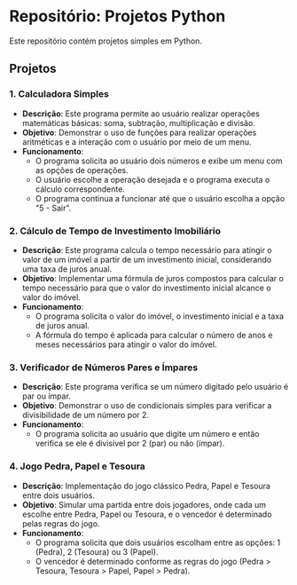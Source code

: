 # Repositório: Projetos Python 

Este repositório contém projetos simples em Python.
## Projetos

### 1. **Calculadora Simples**
   - **Descrição**: Este programa permite ao usuário realizar operações matemáticas básicas: soma, subtração, multiplicação e divisão.
   - **Objetivo**: Demonstrar o uso de funções para realizar operações aritméticas e a interação com o usuário por meio de um menu.
   - **Funcionamento**:
     - O programa solicita ao usuário dois números e exibe um menu com as opções de operações.
     - O usuário escolhe a operação desejada e o programa executa o cálculo correspondente.
     - O programa continua a funcionar até que o usuário escolha a opção "5 - Sair".

### 2. **Cálculo de Tempo de Investimento Imobiliário**
   - **Descrição**: Este programa calcula o tempo necessário para atingir o valor de um imóvel a partir de um investimento inicial, considerando uma taxa de juros anual.
   - **Objetivo**: Implementar uma fórmula de juros compostos para calcular o tempo necessário para que o valor do investimento inicial alcance o valor do imóvel.
   - **Funcionamento**:
     - O programa solicita o valor do imóvel, o investimento inicial e a taxa de juros anual.
     - A fórmula do tempo é aplicada para calcular o número de anos e meses necessários para atingir o valor do imóvel.

### 3. **Verificador de Números Pares e Ímpares**
   - **Descrição**: Este programa verifica se um número digitado pelo usuário é par ou ímpar.
   - **Objetivo**: Demonstrar o uso de condicionais simples para verificar a divisibilidade de um número por 2.
   - **Funcionamento**:
     - O programa solicita ao usuário que digite um número e então verifica se ele é divisível por 2 (par) ou não (ímpar).

### 4. **Jogo Pedra, Papel e Tesoura**
   - **Descrição**: Implementação do jogo clássico Pedra, Papel e Tesoura entre dois usuários.
   - **Objetivo**: Simular uma partida entre dois jogadores, onde cada um escolhe entre Pedra, Papel ou Tesoura, e o vencedor é determinado pelas regras do jogo.
   - **Funcionamento**:
     - O programa solicita que dois usuários escolham entre as opções: 1 (Pedra), 2 (Tesoura) ou 3 (Papel).
     - O vencedor é determinado conforme as regras do jogo (Pedra > Tesoura, Tesoura > Papel, Papel > Pedra).

